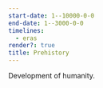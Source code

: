 ```yaml
---
start-date: 1--10000-0-0
end-date: 1--3000-0-0
timelines:
  - eras
render?: true
title: Prehistory
---
```

Development of humanity.